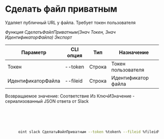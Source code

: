 ﻿---
sidebar_position: 6
---

# Сделать файл приватным
 Удаляет публичный URL у файла. Требует токен пользователя


*Функция СделатьФайлПриватным(Знач Токен, Знач ИдентификаторФайла) Экспорт*

  | Параметр | CLI опция | Тип | Назначение |
  |-|-|-|-|
  | Токен | --token | Строка | Токен пользователя |
  | ИдентификаторФайла | --fileid | Строка | Идентификатор файла |

  
  Возвращаемое значение:   Соответствие Из КлючИЗначение - сериализованный JSON ответа от Slack

```bsl title="Пример кода"
	

	
```

```sh title="Пример команды CLI"
    
      oint slack СделатьФайлПриватным --token %token% --fileid %fileid%


```


```json title="Результат"



```
